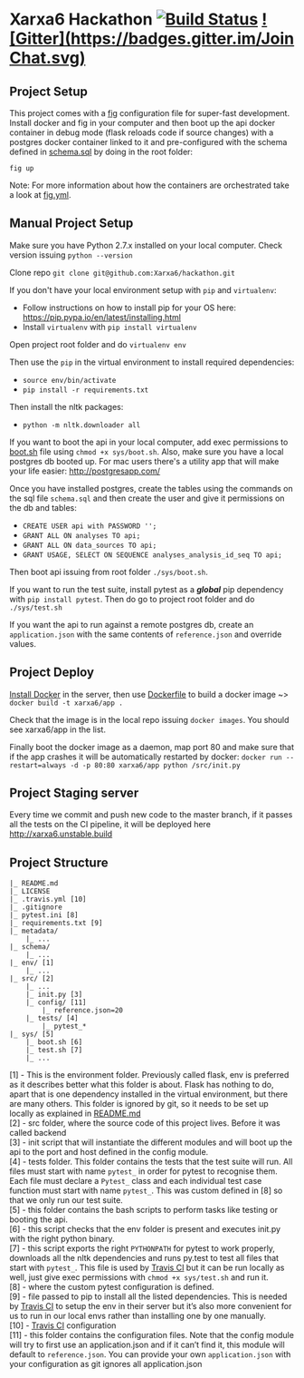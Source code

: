 Xarxa6 Hackathon  [![Build Status](https://travis-ci.org/Xarxa6/hackathon.svg?branch=master)](https://travis-ci.org/Xarxa6/hackathon) [![Gitter](https://badges.gitter.im/Join Chat.svg)](https://gitter.im/Xarxa6/hackathon?utm_source=badge&utm_medium=badge&utm_campaign=pr-badge&utm_content=badge)
=================
Project Setup
------------
This project comes with a <a href="http://www.fig.sh/index.html">fig</a> configuration file for super-fast development. Install docker and fig in your computer and then boot up the api docker container in debug mode (flask reloads code if source changes) with a postgres docker container linked to it and pre-configured with the schema defined in [schema.sql](schema/schema.sql) by doing in the root folder:
```
fig up
```
Note: For more information about how the containers are orchestrated take a look at [fig.yml](fig.yml).

Manual Project Setup
------------------------
Make sure you have Python 2.7.x installed on your local computer. Check version issuing `python --version`

Clone repo
`git clone git@github.com:Xarxa6/hackathon.git`

If you don't have your local environment setup with `pip` and `virtualenv`:
- Follow instructions on how to install pip for your OS here: https://pip.pypa.io/en/latest/installing.html
- Install `virtualenv` with `pip install virtualenv`

Open project root folder and do `virtualenv env`

Then use the `pip` in the virtual environment to install required dependencies:
- `source env/bin/activate`
- `pip install -r requirements.txt`

Then install the nltk packages:
- `python -m nltk.downloader all`

If you want to boot the api in your local computer, add exec permissions to [boot.sh](sys/boot.sh) file using `chmod +x sys/boot.sh`. Also, make sure you have a local postgres db booted up. For mac users there's a utility app that will make your life easier: http://postgresapp.com/

Once you have installed postgres, create the tables using the commands on the sql file `schema.sql` and then create the user and give it permissions on the db and tables:
- `CREATE USER api with PASSWORD '';`
- `GRANT ALL ON analyses TO api;`
- `GRANT ALL ON data_sources TO api;`
- `GRANT USAGE, SELECT ON SEQUENCE analyses_analysis_id_seq TO api;`

Then boot api issuing from root folder `./sys/boot.sh`.

If you want to run the test suite, install pytest as a ***global*** pip dependency with `pip install pytest`. Then do go to project root folder and do `./sys/test.sh`

If you want the api to run against a remote postgres db, create an `application.json` with the same contents of `reference.json` and override values.

Project Deploy
--------
<a href="https://docs.docker.com/installation/">Install Docker</a> in the server, then use [Dockerfile](Dockerfile) to build a docker image ~> `docker build -t xarxa6/app .`

Check that the image is in the local repo issuing `docker images`. You should see xarxa6/app in the list.

Finally boot the docker image as a daemon, map port 80 and make sure that if the app crashes it will be automatically restarted by docker:
`docker run --restart=always -d -p 80:80 xarxa6/app python /src/init.py`


Project Staging server
------------
Every time we commit and push new code to the master branch, if it passes all the tests on the CI pipeline, it will be deployed here <a href="http://xarxa6.unstable.build">http://xarxa6.unstable.build</a>

Project Structure
----------------------

    |_ README.md
    |_ LICENSE
    |_ .travis.yml [10]
    |_ .gitignore
    |_ pytest.ini [8]
    |_ requirements.txt [9]
    |_ metadata/
        |_ ...
    |_ schema/
        |_ ...
    |_ env/ [1]
        |_ ...
    |_ src/ [2]
        |_ ...
        |_ init.py [3]
        |_ config/ [11]
            |_ reference.json=20
        |_ tests/ [4]
            |_ pytest_*
    |_ sys/ [5]
        |_ boot.sh [6]
        |_ test.sh [7]
        |_ ...

[1] - This is the environment folder. Previously called flask, env is preferred as it describes better what this folder is about. Flask has nothing to do, apart that is one dependency installed in the virtual environment, but there are many others. This folder is ignored by git, so it needs to be set up locally as explained in [README.md](README.md)
<br>[2] - src folder, where the source code of this project lives. Before it was called backend
<br>[3] - init script that will instantiate the different modules and will boot up the api to the port and host defined in the config module.
<br>[4] - tests folder. This folder contains the tests that the test suite will run. All files must start with name `pytest_` in order for pytest to recognise them. Each file must declare a `Pytest_` class and each individual test case function must start with name `pytest_`. This was custom defined in [8] so that we only run our test suite.
<br>[5] - this folder contains the bash scripts to perform tasks like testing or booting the api.
<br>[6] - this script checks that the env folder is present and executes init.py with the right python binary.
<br>[7] - this script exports the right `PYTHONPATH` for pytest to work properly, downloads all the nltk dependencies and runs py.test to test all files that start with `pytest_`. This file is used by <a href="https://travis-ci.org/Xarxa6/hackathon">Travis CI</a> but it can be run locally as well, just give exec permissions with `chmod +x sys/test.sh` and run it.
<br>[8] - where the custom pytest configuration is defined.
<br>[9] - file passed to pip to install all the listed dependencies. This is needed by <a href="https://travis-ci.org/Xarxa6/hackathon">Travis CI</a> to setup the env in their server but it’s also more convenient for us to run in our local envs rather than installing one by one manually.
<br>[10] - <a href="https://travis-ci.org/Xarxa6/hackathon">Travis CI</a> configuration
<br>[11] - this folder contains the configuration files. Note that the config module will try to first use an application.json and if it can’t find it, this module will default to `reference.json`. You can provide your own `application.json` with your configuration as git ignores all application.json
